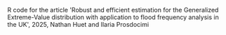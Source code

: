 R code for the article 'Robust and efficient estimation for the Generalized Extreme-Value
distribution with application to flood frequency analysis in the UK', 2025, Nathan Huet and Ilaria Prosdocimi
